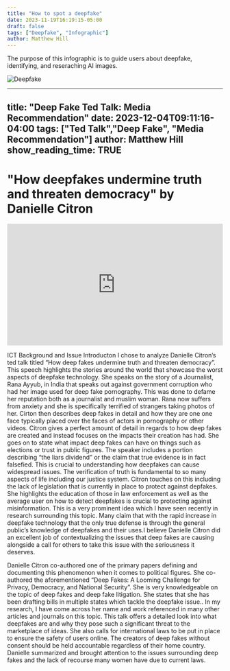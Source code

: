 ```yaml
---
title: "How to spot a deepfake"
date: 2023-11-19T16:19:15-05:00
draft: false
tags: ["Deepfake", "Infographic"]
author: Matthew Hill
---
```


The purpose of this infographic is to guide users about deepfake, identifying, and reseraching AI images.

![Deepfake](/Infographic-Matthew.jpeg)

---
title: "Deep Fake Ted Talk: Media Recommendation"
date: 2023-12-04T09:11:16-04:00
tags: ["Ted Talk","Deep Fake", "Media Recommendation"]
author: Matthew Hill
show_reading_time: TRUE
---

# "How deepfakes undermine truth and threaten democracy" by Danielle Citron
<div style="max-width:854px"><div style="position:relative;height:0;padding-bottom:56.25%"><iframe src="https://embed.ted.com/talks/lang/en/danielle_citron_how_deepfakes_undermine_truth_and_threaten_democracy" width="854" height="480" style="position:absolute;left:0;top:0;width:100%;height:100%" frameborder="0" scrolling="no" allowfullscreen></iframe></div></div>

ICT Background and Issue Introducton
I chose to analyze Danielle Citron’s ted talk titled “How deep fakes undermine truth and
threaten democracy”. This speech highlights the stories around the world that showcase the
worst aspects of deepfake technology. She speaks on the story of a Journalist, Rana Ayyub, in
India that speaks out against government corruption who had her image used for deep fake
pornography. This was done to defame her reputation both as a journalist and muslim woman.
Rana now suffers from anxiety and she is specifically terrified of strangers taking photos of her.
Cirton then describes deep fakes in detail and how they are one one face typically placed over
the faces of actors in pornography or other videos. Citron gives a perfect amount of detail in
regards to how deep fakes are created and instead focuses on the impacts their creation has
had. She goes on to state what impact deep fakes can have on things such as elections or trust
in public figures. The speaker includes a portion describing “the liars dividend” or the claim that
true evidence is in fact falsefied. This is crucial to understanding how deepfakes can cause
widespread issues. The verification of truth is fundamental to so many aspects of life including
our justice system. Citron touches on this including the lack of legislation that is currently in
place to protect against depfakes. She highlights the education of those in law enforcement as
well as the average user on how to detect deepfakes is crucial to protecting against
misinformation. This is a very prominent idea which I have seen recently in research
surrounding this topic. Many claim that with the rapid increase in deepfake technology that the
only true defense is through the general public’s knowledge of deepfakes and their uses.I
believe Danielle Citron did an excellent job of contextualizing the issues that deep fakes are
causing alongside a call for others to take this issue with the seriousness it deserves.


Danielle Citron co-authored one of the primary papers defining and documenting this
phenomenon when it comes to political figures. She co-authored the aforementioned “Deep
Fakes: A Looming Challenge for Privacy, Democracy, and National Security”. She is very
knowledgeable on the topic of deep fakes and deep fake litigation. She states that she has been
drafting bills in multiple states which tackle the deepfake issue.. In my research, I have come
across her name and work referenced in many other articles and journals on this topic. This talk
offers a detailed look into what deepfakes are and why they pose such a significant threat to the
marketplace of ideas. She also calls for international laws to be put in place to ensure the safety
of users online. The creators of deep fakes without consent should be held accountable
regardless of their home country. Danielle summarized and brought attention to the issues
surrounding deep fakes and the lack of recourse many women have due to current laws.

